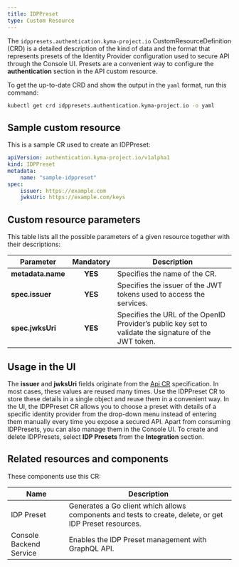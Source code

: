 ```yaml
---
title: IDPPreset
type: Custom Resource
---
```


The `idppresets.authentication.kyma-project.io` CustomResourceDefinition (CRD) is a detailed description of the kind of data and the format that represents presets of the Identity Provider configuration used to secure API through the Console UI. Presets are a convenient way to configure the **authentication** section in the API custom resource.

To get the up-to-date CRD and show the output in the `yaml` format, run this command:

```bash
kubectl get crd idppresets.authentication.kyma-project.io -o yaml
```

## Sample custom resource

This is a sample CR used to create an IDPPreset:

```yaml
apiVersion: authentication.kyma-project.io/v1alpha1
kind: IDPPreset
metadata:
    name: "sample-idppreset"
spec:
    issuer: https://example.com
    jwksUri: https://example.com/keys
```

## Custom resource parameters

This table lists all the possible parameters of a given resource together with their descriptions:

| Parameter   |  Mandatory  |  Description |
|----------|:-------------:|------|
| **metadata.name** | **YES** | Specifies the name of the CR. |
| **spec.issuer** | **YES** | Specifies the issuer of the JWT tokens used to access the services. |
| **spec.jwksUri** | **YES** | Specifies the URL of the OpenID Provider’s public key set to validate the signature of the JWT token. |

## Usage in the UI

The **issuer** and **jwksUri** fields originate from the [Api CR](/components/api-gateway/#custom-resource-custom-resource) specification. In most cases, these values are reused many times. Use the IDPPreset CR to store these details in a single object and reuse them in a convenient way. In the UI, the IDPPreset CR allows you to choose a preset with details of a specific identity provider from the drop-down menu instead of entering them manually every time you expose a secured API. Apart from consuming IDPPresets, you can also manage them in the Console UI. To create and delete IDPPresets, select **IDP Presets** from the **Integration** section.

## Related resources and components

These components use this CR:

| Name   |   Description |
|----------|------|
| IDP Preset |  Generates a Go client which allows components and tests to create, delete, or get IDP Preset resources. |
| Console Backend Service |  Enables the IDP Preset management with GraphQL API. |
